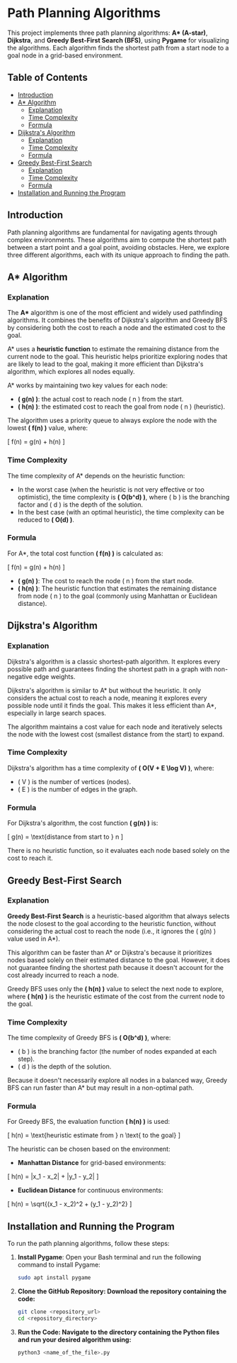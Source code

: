 # Path Planning Algorithms

This project implements three path planning algorithms: **A\* (A-star)**, **Dijkstra**, and **Greedy Best-First Search (BFS)**, using **Pygame** for visualizing the algorithms. Each algorithm finds the shortest path from a start node to a goal node in a grid-based environment.

## Table of Contents
- [Introduction](#introduction)
- [A\* Algorithm](#a-algorithm)
  - [Explanation](#explanation-1)
  - [Time Complexity](#time-complexity)
  - [Formula](#formula)
- [Dijkstra's Algorithm](#dijkstras-algorithm)
  - [Explanation](#explanation-2)
  - [Time Complexity](#time-complexity-1)
  - [Formula](#formula-1)
- [Greedy Best-First Search](#greedy-best-first-search)
  - [Explanation](#explanation-3)
  - [Time Complexity](#time-complexity-2)
  - [Formula](#formula-2)
- [Installation and Running the Program](#installation-and-running-the-program)

## Introduction
Path planning algorithms are fundamental for navigating agents through complex environments. These algorithms aim to compute the shortest path between a start point and a goal point, avoiding obstacles. Here, we explore three different algorithms, each with its unique approach to finding the path.

## A* Algorithm

### Explanation
The **A\*** algorithm is one of the most efficient and widely used pathfinding algorithms. It combines the benefits of Dijkstra's algorithm and Greedy BFS by considering both the cost to reach a node and the estimated cost to the goal.

A\* uses a **heuristic function** to estimate the remaining distance from the current node to the goal. This heuristic helps prioritize exploring nodes that are likely to lead to the goal, making it more efficient than Dijkstra's algorithm, which explores all nodes equally.

A\* works by maintaining two key values for each node:
- **\( g(n) \)**: the actual cost to reach node \( n \) from the start.
- **\( h(n) \)**: the estimated cost to reach the goal from node \( n \) (heuristic).

The algorithm uses a priority queue to always explore the node with the lowest **\( f(n) \)** value, where:

\[
f(n) = g(n) + h(n)
\]

### Time Complexity
The time complexity of A\* depends on the heuristic function:
- In the worst case (when the heuristic is not very effective or too optimistic), the time complexity is **\( O(b^d) \)**, where \( b \) is the branching factor and \( d \) is the depth of the solution.
- In the best case (with an optimal heuristic), the time complexity can be reduced to **\( O(d) \)**.

### Formula
For A\*, the total cost function **\( f(n) \)** is calculated as:

\[
f(n) = g(n) + h(n)
\]

- **\( g(n) \)**: The cost to reach the node \( n \) from the start node.
- **\( h(n) \)**: The heuristic function that estimates the remaining distance from node \( n \) to the goal (commonly using Manhattan or Euclidean distance).

## Dijkstra's Algorithm

### Explanation
Dijkstra's algorithm is a classic shortest-path algorithm. It explores every possible path and guarantees finding the shortest path in a graph with non-negative edge weights.

Dijkstra's algorithm is similar to A\* but without the heuristic. It only considers the actual cost to reach a node, meaning it explores every possible node until it finds the goal. This makes it less efficient than A\*, especially in large search spaces.

The algorithm maintains a cost value for each node and iteratively selects the node with the lowest cost (smallest distance from the start) to expand.

### Time Complexity
Dijkstra's algorithm has a time complexity of **\( O(V + E \log V) \)**, where:
- \( V \) is the number of vertices (nodes).
- \( E \) is the number of edges in the graph.

### Formula
For Dijkstra's algorithm, the cost function **\( g(n) \)** is:

\[
g(n) = \text{distance from start to } n
\]

There is no heuristic function, so it evaluates each node based solely on the cost to reach it.

## Greedy Best-First Search

### Explanation
**Greedy Best-First Search** is a heuristic-based algorithm that always selects the node closest to the goal according to the heuristic function, without considering the actual cost to reach the node (i.e., it ignores the \( g(n) \) value used in A\*).

This algorithm can be faster than A\* or Dijkstra's because it prioritizes nodes based solely on their estimated distance to the goal. However, it does not guarantee finding the shortest path because it doesn't account for the cost already incurred to reach a node.

Greedy BFS uses only the **\( h(n) \)** value to select the next node to explore, where **\( h(n) \)** is the heuristic estimate of the cost from the current node to the goal.

### Time Complexity
The time complexity of Greedy BFS is **\( O(b^d) \)**, where:
- \( b \) is the branching factor (the number of nodes expanded at each step).
- \( d \) is the depth of the solution.

Because it doesn't necessarily explore all nodes in a balanced way, Greedy BFS can run faster than A\* but may result in a non-optimal path.

### Formula
For Greedy BFS, the evaluation function **\( h(n) \)** is used:

\[
h(n) = \text{heuristic estimate from } n \text{ to the goal}
\]

The heuristic can be chosen based on the environment:
- **Manhattan Distance** for grid-based environments:
  
\[
h(n) = |x_1 - x_2| + |y_1 - y_2|
\]

- **Euclidean Distance** for continuous environments:

\[
h(n) = \sqrt{(x_1 - x_2)^2 + (y_1 - y_2)^2}
\]

## Installation and Running the Program
To run the path planning algorithms, follow these steps:

1. **Install Pygame**:
   Open your Bash terminal and run the following command to install Pygame:

   ```bash
   sudo apt install pygame

2. **Clone the GitHub Repository: Download the repository containing the code:**
   ```bash 
   git clone <repository_url>
   cd <repository_directory>

3. **Run the Code: Navigate to the directory containing the Python files and run your desired algorithm using:**
   ```bash
   python3 <name_of_the_file>.py

